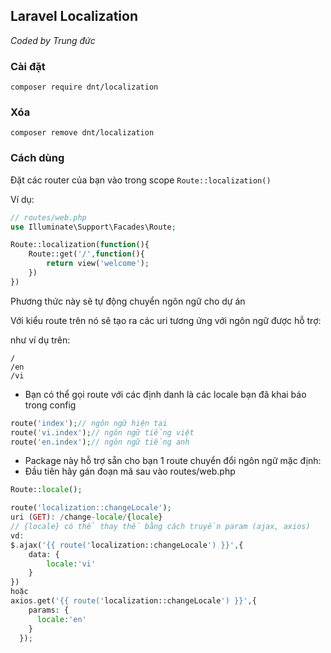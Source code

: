## Laravel Localization

*Coded by Trung đức*

### Cài đặt

`composer require dnt/localization`

### Xóa

`composer remove dnt/localization`

### Cách dùng

Đặt các router của bạn vào trong scope
`Route::localization()`

Ví dụ:

```php
// routes/web.php
use Illuminate\Support\Facades\Route;

Route::localization(function(){
    Route::get('/',function(){
        return view('welcome');
    })
})
```

Phương thức này sẽ tự động chuyển ngôn ngữ cho dự án

Với kiểu route trên nó sẽ tạo ra các uri tương ứng với ngôn ngữ được hỗ trợ:

như ví dụ trên:

```
/
/en
/vi
```

- Bạn có thể gọi route với các định danh là các locale bạn đã khai báo trong config

```php
route('index');// ngôn ngữ hiện tại
route('vi.index');// ngôn ngữ tiếng việt
route('en.index');// ngôn ngữ tiếng anh
```

- Package này hỗ trợ sẵn cho bạn 1 route chuyển đổi ngôn ngữ mặc định:
- Đầu tiên hãy gán đoạn mã sau vào routes/web.php
```php 
Route::locale();
```
```php 
route('localization::changeLocale');
uri (GET): /change-locale/{locale}
// {locale} có thể thay thế bằng cách truyền param (ajax, axios)
vd:
$.ajax('{{ route('localization::changeLocale') }}',{
    data: {
        locale:'vi'
    }
}) 
hoặc
axios.get('{{ route('localization::changeLocale') }}',{
    params: {
      locale:'en'
    }
  });
```